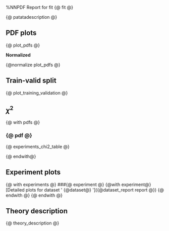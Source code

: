 %NNPDF Report for fit {@ fit @}

{@ patatadescription  @}


PDF plots
---------

{@ plot_pdfs @}

**Normalized**

{@normalize plot_pdfs  @}


Train-valid split
------------------

{@ plot_training_validation @}

$\chi^2$
-------
{@ with pdfs  @}

### {@ pdf @}


{@ experiments_chi2_table @}

{@ endwith@}

Experiment plots
---------------
{@ with experiments @}
###{@ experiment @}
{@with experiment@}
[Detailed plots for dataset ' {@dataset@} ']({@dataset_report report @})
{@ endwith @}
{@ endwith @}

Theory description
------------------

{@ theory_description @}
